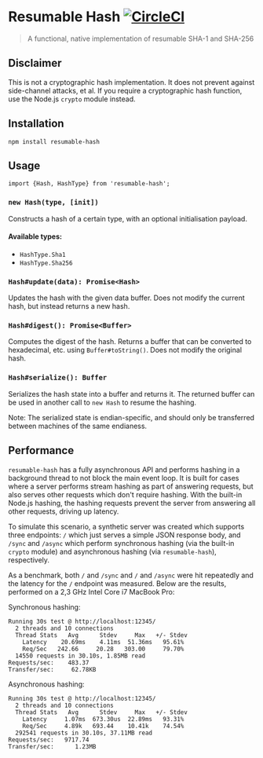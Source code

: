# Resumable Hash [![CircleCI](https://circleci.com/gh/srijs/node-resumable-hash.svg?style=svg)](https://circleci.com/gh/srijs/node-resumable-hash)

> A functional, native implementation of resumable SHA-1 and SHA-256

## Disclaimer

This is not a cryptographic hash implementation. It does not prevent against side-channel attacks, et al. If you require a cryptographic hash function, use the Node.js `crypto` module instead.

## Installation

```
npm install resumable-hash
```

## Usage

```
import {Hash, HashType} from 'resumable-hash';
```

### `new Hash(type, [init])`

Constructs a hash of a certain type, with an optional initialisation payload.

#### Available types:

- `HashType.Sha1`
- `HashType.Sha256`

### `Hash#update(data): Promise<Hash>`

Updates the hash with the given data buffer. Does not modify the current hash, but instead returns a new hash.

### `Hash#digest(): Promise<Buffer>`

Computes the digest of the hash. Returns a buffer that can be converted to hexadecimal, etc. using `Buffer#toString()`. Does not modify the original hash.

### `Hash#serialize(): Buffer`

Serializes the hash state into a buffer and returns it. The returned buffer can be used in another call to `new Hash` to resume the hashing.

Note: The serialized state is endian-specific, and should only be transferred between machines of the same endianess.

## Performance

`resumable-hash` has a fully asynchronous API and performs hashing in a background thread to not block the main event loop.
It is built for cases where a server performs stream hashing as part of answering requests, but also serves other requests which don't require hashing. With the built-in Node.js hashing, the hashing requests prevent the server from answering all other requests, driving up latency.

To simulate this scenario, a synthetic server was created which supports three endpoints: `/` which just serves a simple JSON response body, and `/sync` and `/async` which perform synchronous hashing (via the built-in `crypto` module) and asynchronous hashing (via `resumable-hash`), respectively.

As a benchmark, both `/` and `/sync` and `/` and `/async` were hit repeatedly and the latency for the `/` endpoint was measured. Below are the results, performed on a 2,3 GHz Intel Core i7 MacBook Pro:

Synchronous hashing:

```
Running 30s test @ http://localhost:12345/
  2 threads and 10 connections
  Thread Stats   Avg      Stdev     Max   +/- Stdev
    Latency    20.69ms    4.11ms  51.36ms   95.61%
    Req/Sec   242.66     20.28   303.00     79.70%
  14550 requests in 30.10s, 1.85MB read
Requests/sec:    483.37
Transfer/sec:     62.78KB
```

Asynchronous hashing:

```
Running 30s test @ http://localhost:12345/
  2 threads and 10 connections
  Thread Stats   Avg      Stdev     Max   +/- Stdev
    Latency     1.07ms  673.30us  22.89ms   93.31%
    Req/Sec     4.89k   693.44    10.41k    74.54%
  292541 requests in 30.10s, 37.11MB read
Requests/sec:   9717.74
Transfer/sec:      1.23MB
```
